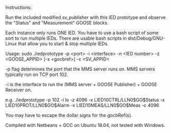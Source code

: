 Instructions:

Run the included modified sv_publisher with this IED prototype and observe the "Status" and "Measurement" GOOSE blocks.

Each instance only runs ONE IED. You have to use a bash script of some sort to run multiple IEDs.
There are usable bash scripts in dist/Debug/GNU-Linux that allow you to start & stop multiple IEDs.

Usage:
sudo ./iedprototype -p \<port\> -i \<interface\> -n \<IED number\> -z \<GOOSE_APPID\> \[-x \<gocbref\>\] -c \<SV_APPID\> 

-p flag determines the port that the MMS server runs on.
MMS servers typically run on TCP port 102.

-i is the interface to run the (MMS server + GOOSE Publisher) + GOOSE Receiver on. 

e.g. ./iedprototype -p 102 -i lo -z 4096 -x LIED10CTRL/LLN0\$GO\$Status -x LIED10PROT/LLN0\$GO\$Alarm -x LIED10MEAS/LLN0\$GO\$Meas -c 4096 

You may have to escape the dollar signs for the gocbRef(s).

Compiled with Netbeans + GCC on Ubuntu 18.04, not tested with Windows.
